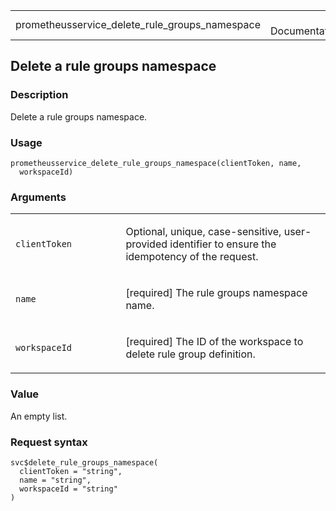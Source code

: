 <table style="width: 100%;">
<tbody>
<tr class="odd">
<td>prometheusservice_delete_rule_groups_namespace</td>
<td style="text-align: right;">R Documentation</td>
</tr>
</tbody>
</table>

## Delete a rule groups namespace

### Description

Delete a rule groups namespace.

### Usage

    prometheusservice_delete_rule_groups_namespace(clientToken, name,
      workspaceId)

### Arguments

<table>
<colgroup>
<col style="width: 35%" />
<col style="width: 65%" />
</colgroup>
<tbody>
<tr class="odd">
<td><code
id="prometheusservice_delete_rule_groups_namespace_:_clientToken">clientToken</code></td>
<td><p>Optional, unique, case-sensitive, user-provided identifier to
ensure the idempotency of the request.</p></td>
</tr>
<tr class="even">
<td><code
id="prometheusservice_delete_rule_groups_namespace_:_name">name</code></td>
<td><p>[required] The rule groups namespace name.</p></td>
</tr>
<tr class="odd">
<td><code
id="prometheusservice_delete_rule_groups_namespace_:_workspaceId">workspaceId</code></td>
<td><p>[required] The ID of the workspace to delete rule group
definition.</p></td>
</tr>
</tbody>
</table>

### Value

An empty list.

### Request syntax

    svc$delete_rule_groups_namespace(
      clientToken = "string",
      name = "string",
      workspaceId = "string"
    )
